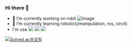 ### Hi there 👋

- 🔭 I’m currently working on robit
![image](https://github.com/minseokle/minseokle/assets/51366975/2c506306-8644-416a-930b-3bc27bcbe7d6)
- 🌱 I’m currently learning robotics(manipulation, ros, circit)
- I'm use   <img src="https://img.shields.io/badge/C++-00599C?style=flat&logo=cplusplus&logoColor=white"/>  <img src="https://img.shields.io/badge/Python-3776AB?style=flat&logo=python&logoColor=white"/>  <img src="https://img.shields.io/badge/Ros-22314E?style=flat&logo=ros&logoColor=white"/>

[![Solved.ac프로필](http://mazassumnida.wtf/api/v2/generate_badge?boj=0311ben)](https://solved.ac/0311ben)
